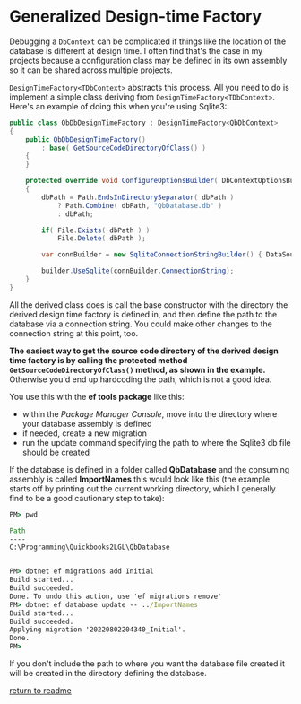 # Generalized Design-time Factory

Debugging a `DbContext` can be complicated if things like the location of the database is different at design time. I often find that's the case in my projects because a configuration class may be defined in its own assembly so it can be shared across multiple projects.

`DesignTimeFactory<TDbContext>` abstracts this process. All you need to do is implement a simple class deriving from
`DesignTimeFactory<TDbContext>`. Here's an example of doing this when you're using Sqlite3:

```csharp
public class QbDbDesignTimeFactory : DesignTimeFactory<QbDbContext>
{
    public QbDbDesignTimeFactory()
        : base( GetSourceCodeDirectoryOfClass() )
    {
    }

    protected override void ConfigureOptionsBuilder( DbContextOptionsBuilder<QbDbContext> builder, string dbDirectory )
    {
        dbPath = Path.EndsInDirectorySeparator( dbPath )
            ? Path.Combine( dbPath, "QbDatabase.db" )
            : dbPath;

        if( File.Exists( dbPath ) )
            File.Delete( dbPath );

        var connBuilder = new SqliteConnectionStringBuilder() { DataSource = dbPath };

        builder.UseSqlite(connBuilder.ConnectionString);
    }
}
```

All the derived class does is call the base constructor with the directory the derived design time factory is defined in, and then define the path to the database via a connection string. You could make other changes to the connection string at this point, too.

**The easiest way to get the source code directory of the derived design time
factory is by calling the protected method `GetSourceCodeDirectoryOfClass()`
method, as shown in the example.** Otherwise you'd end up hardcoding the path,
which is not a good idea.

You use this with the **ef tools package** like this:

- within the *Package Manager Console*, move into the directory where your database
assembly is defined
- if needed, create a new migration
- run the update command specifying the path to where the Sqlite3 db file should
be created

If the database is defined in a folder called **QbDatabase** and the consuming
assembly is called **ImportNames** this would look like this (the example starts
off by printing out the current working directory, which I generally find to be a
good cautionary step to take):

```cmd
PM> pwd

Path                                    
----                                    
C:\Programming\Quickbooks2LGL\QbDatabase


PM> dotnet ef migrations add Initial
Build started...
Build succeeded.
Done. To undo this action, use 'ef migrations remove'
PM> dotnet ef database update -- ../ImportNames
Build started...
Build succeeded.
Applying migration '20220802204340_Initial'.
Done.
PM> 
```

If you don't include the path to where you want the database file created it will
be created in the directory defining the database.

[return to readme](../readme.md)
